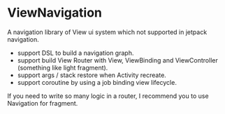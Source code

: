 # ViewNavigation

A navigation library of View ui system which not supported in jetpack navigation.

- support DSL to build a navigation graph.
- support build View Router with View, ViewBinding and ViewController (something like light fragment).
- support args / stack restore when Activity recreate.
- support coroutine by using a job binding view lifecycle.

If you need to write so many logic in a router, I recommend you to use Navigation for fragment.